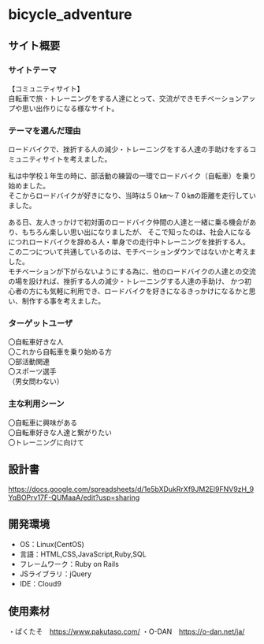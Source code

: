 # bicycle_adventure


## サイト概要


### サイトテーマ
【コミュニティサイト】</br>
自転車で旅・トレーニングをする人達にとって、交流ができモチベーションアップや思い出作りになる様なサイト。

### テーマを選んだ理由
ロードバイクで、挫折する人の減少・トレーニングをする人達の手助けをするコミュニティサイトを考えました。</br>

私は中学校１年生の時に、部活動の練習の一環でロードバイク（自転車）を乗り始めました。</br>
そこからロードバイクが好きになり、当時は５０㎞～７０㎞の距離を走行していました。</br>

ある日、友人きっかけで初対面のロードバイク仲間の人達と一緒に乗る機会があり、もちろん楽しい思い出になりましたが、
そこで知ったのは、社会人になるにつれロードバイクを辞める人・単身での走行中トレーニングを挫折する人。</br>
この二つについて共通しているのは、モチベーションダウンではないかと考えました。</br>
モチベーションが下がらないようにする為に、他のロードバイクの人達との交流の場を設ければ、挫折する人の減少・トレーニングする人達の手助け、
かつ初心者の方にも気軽に利用でき、ロードバイクを好きになるきっかけになるかと思い、制作する事を考えました。

### ターゲットユーザ
〇自転車好きな人</br>
〇これから自転車を乗り始める方</br>
〇部活動関連</br>
〇スポーツ選手</br>
（男女問わない）

### 主な利用シーン
〇自転車に興味がある</br>
〇自転車好きな人達と繋がりたい</br>
〇トレーニングに向けて

## 設計書
https://docs.google.com/spreadsheets/d/1e5bXDukRrXf9JM2El9FNV9zH_9YqBOPrv17F-QUMaaA/edit?usp=sharing

## 開発環境
- OS：Linux(CentOS)
- 言語：HTML,CSS,JavaScript,Ruby,SQL
- フレームワーク：Ruby on Rails
- JSライブラリ：jQuery
- IDE：Cloud9

## 使用素材
・ぱくたそ　https://www.pakutaso.com/
・O-DAN　https://o-dan.net/ja/


<!--
外部サービスの画像素材・音声素材を使用した場合は、必ずサービス名とURLを明記してください。
使用しない場合は、使用素材の項目をREADMEから削除してください。
-->